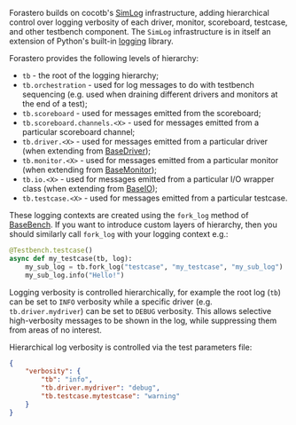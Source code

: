 Forastero builds on cocotb's
[SimLog](https://docs.cocotb.org/en/stable/_modules/cocotb/log.html) infrastructure,
adding hierarchical control over logging verbosity of each driver, monitor,
scoreboard, testcase, and other testbench component. The `SimLog` infrastructure
is in itself an extension of Python's built-in
[logging](https://docs.python.org/3/library/logging.html) library.

Forastero provides the following levels of hierarchy:

 * `tb` - the root of the logging hierarchy;
 * `tb.orchestration` - used for log messages to do with testbench sequencing
   (e.g. used when draining different drivers and monitors at the end of a test);
 * `tb.scoreboard` - used for messages emitted from the scoreboard;
 * `tb.scoreboard.channels.<X>` - used for messages emitted from a particular
   scoreboard channel;
 * `tb.driver.<X>` - used for messages emitted from a particular driver (when
   extending from [BaseDriver](./classes/driver.md));
 * `tb.monitor.<X>` - used for messages emitted from a particular monitor (when
   extending from [BaseMonitor](./classes/monitor.md));
 * `tb.io.<X>` - used for messages emitted from a particular I/O wrapper class
   (when extending from [BaseIO](./classes/io.md));
 * `tb.testcase.<X>` - used for messages emitted from a particular testcase.

These logging contexts are created using the `fork_log` method of
[BaseBench](./classes/bench.md). If you want to introduce custom layers of
hierarchy, then you should similarly call `fork_log` with your logging context
e.g.:

```python
@Testbench.testcase()
async def my_testcase(tb, log):
    my_sub_log = tb.fork_log("testcase", "my_testcase", "my_sub_log")
    my_sub_log.info("Hello!")
```

Logging verbosity is controlled hierarchically, for example the root log (`tb`)
can be set to `INFO` verbosity while a specific driver (e.g. `tb.driver.mydriver`)
can be set to `DEBUG` verbosity. This allows selective high-verbosity messages
to be shown in the log, while suppressing them from areas of no interest.

Hierarchical log verbosity is controlled via the test parameters file:

```json
{
    "verbosity": {
        "tb": "info",
        "tb.driver.mydriver": "debug",
        "tb.testcase.mytestcase": "warning"
    }
}
```

